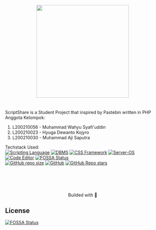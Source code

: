 <div align="center">
  <img src="https://raw.githubusercontent.com/its0din-ai/scriptshare/master/public/img/meta-banner.jpg" width="300px"/>
</div>

# 
ScriptShare is a Student Project that inspired by Pastebin written in PHP<br>
Anggota Kelompok:
1. L200210056 - Muhammad Wahyu Syafi'uddin
2. L200210023 - Hyuga Dewanto Kojyro
3. L200210030 - Muhammad Aji Saputra

Techstack Used:<br>
[![Scripting Language](https://img.shields.io/badge/PHP-223750?&logo=Php&labelColor=DFDCD4&style=for-the-badge)](https://github.com/its0din-ai/scriptshare/)
[![DBMS](https://img.shields.io/badge/MySQL-223750?&logo=mysql&labelColor=DFDCD4&style=for-the-badge)](https://github.com/its0din-ai/scriptshare/)
[![CSS Framework](https://img.shields.io/badge/Bootstrap-223750?&logo=Bootstrap&labelColor=DFDCD4&style=for-the-badge)](https://github.com/its0din-ai/scriptshare/)
[![Server-OS](https://img.shields.io/badge/Ubuntu-223750?&logo=Ubuntu&labelColor=DFDCD4&style=for-the-badge)](https://github.com/its0din-ai/scriptshare/)
[![Code Editor](https://img.shields.io/badge/VSCode-223750?&logo=visual-studio-code&logoColor=blue&labelColor=DFDCD4&style=for-the-badge)](https://github.com/its0din-ai/scriptshare/)
[![FOSSA Status](https://app.fossa.com/api/projects/git%2Bgithub.com%2Fits0din-ai%2Fscriptshare.svg?type=shield)](https://app.fossa.com/projects/git%2Bgithub.com%2Fits0din-ai%2Fscriptshare?ref=badge_shield)
<br>
[![GitHub repo size](https://img.shields.io/github/repo-size/its0din-ai/scriptshare?&style=for-the-badge&labelColor=DFDCD4&color=223750)](https://github.com/its0din-ai/scriptshare/)
[![GitHub](https://img.shields.io/github/license/its0din-ai/scriptshare?&style=for-the-badge&labelColor=DFDCD4&color=223750)](https://github.com/its0din-ai/scriptshare/)
[![GitHub Repo stars](https://img.shields.io/github/stars/its0din-ai/scriptshare?&style=for-the-badge&labelColor=DFDCD4&color=223750)](https://github.com/its0din-ai/scriptshare/)

<br><br>
#
<div align="center">
  <p>Builded with 🔮</p>
</div>


## License
[![FOSSA Status](https://app.fossa.com/api/projects/git%2Bgithub.com%2Fits0din-ai%2Fscriptshare.svg?type=large)](https://app.fossa.com/projects/git%2Bgithub.com%2Fits0din-ai%2Fscriptshare?ref=badge_large)